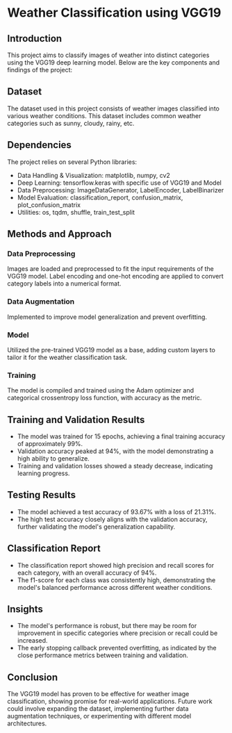 # Weather Classification using VGG19

## Introduction
This project aims to classify images of weather into distinct categories using the VGG19 deep learning model. Below are the key components and findings of the project:

## Dataset
The dataset used in this project consists of weather images classified into various weather conditions. This dataset includes common weather categories such as sunny, cloudy, rainy, etc.

## Dependencies
The project relies on several Python libraries:
- Data Handling & Visualization: matplotlib, numpy, cv2
- Deep Learning: tensorflow.keras with specific use of VGG19 and Model
- Data Preprocessing: ImageDataGenerator, LabelEncoder, LabelBinarizer
- Model Evaluation: classification_report, confusion_matrix, plot_confusion_matrix
- Utilities: os, tqdm, shuffle, train_test_split

## Methods and Approach
### Data Preprocessing
Images are loaded and preprocessed to fit the input requirements of the VGG19 model. Label encoding and one-hot encoding are applied to convert category labels into a numerical format.
### Data Augmentation
Implemented to improve model generalization and prevent overfitting.
### Model
Utilized the pre-trained VGG19 model as a base, adding custom layers to tailor it for the weather classification task.
### Training
The model is compiled and trained using the Adam optimizer and categorical crossentropy loss function, with accuracy as the metric.

## Training and Validation Results
- The model was trained for 15 epochs, achieving a final training accuracy of approximately 99%.
- Validation accuracy peaked at 94%, with the model demonstrating a high ability to generalize.
- Training and validation losses showed a steady decrease, indicating learning progress.

## Testing Results
- The model achieved a test accuracy of 93.67% with a loss of 21.31%.
- The high test accuracy closely aligns with the validation accuracy, further validating the model's generalization capability.

## Classification Report
- The classification report showed high precision and recall scores for each category, with an overall accuracy of 94%.
- The f1-score for each class was consistently high, demonstrating the model's balanced performance across different weather conditions.

## Insights
- The model's performance is robust, but there may be room for improvement in specific categories where precision or recall could be increased.
- The early stopping callback prevented overfitting, as indicated by the close performance metrics between training and validation.

## Conclusion
The VGG19 model has proven to be effective for weather image classification, showing promise for real-world applications. Future work could involve expanding the dataset, implementing further data augmentation techniques, or experimenting with different model architectures.
